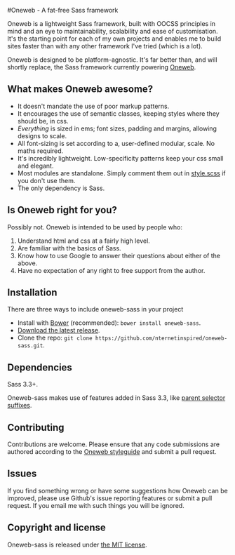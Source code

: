 #Oneweb - A fat-free Sass framework

Oneweb is a lightweight Sass framework, built with OOCSS principles in mind and
an eye to maintainability, scalability and ease of customisation. It's the
starting point for each of my own projects and enables me to build sites faster
than with any other framework I've tried (which is a lot).

Oneweb is designed to be platform-agnostic. It's far better than, and will
shortly replace, the Sass framework currently powering [Oneweb](http://joomlafuture.com/).

## What makes Oneweb awesome?
 * It doesn't mandate the use of poor markup patterns.
 * It encourages the use of semantic classes, keeping styles where they should be, in css.
 * *Everything* is sized in ems; font sizes, padding and margins, allowing designs to scale.
 * All font-sizing is set according to a, user-defined modular, scale. No maths required.
 * It's incredibly lightweight. Low-specificity patterns keep your css small and elegant.
 * Most modules are standalone. Simply comment them out in [style.scss](_scss/style.scss) if you don't use them.
 * The only dependency is Sass.

## Is Oneweb right for you?
Possibly not. Oneweb is intended to be used by people who:

1. Understand html and css at a fairly high level.
2. Are familiar with the basics of Sass.
3. Know how to use Google to answer their questions about either of the above.
4. Have no expectation of any right to free support from the author.

## Installation
There are three ways to include oneweb-sass in your project

- Install with [Bower](http://bower.io) (recommended): `bower install oneweb-sass`.
- [Download the latest release](https://github.com/nternetinspired/oneweb-sass/archive/master.zip).
- Clone the repo: `git clone https://github.com/nternetinspired/oneweb-sass.git`.

## Dependencies
Sass 3.3+.

Oneweb-sass makes use of features added in Sass 3.3, like
[parent selector suffixes](http://thesassway.com/news/sass-3-3-released#parent-selector-suffixes).

## Contributing
Contributions are welcome. Please ensure that any code submissions are authored
according to the [Oneweb styleguide](STYLEGUIDE.md) and submit a pull request.

## Issues
If you find something wrong or have some suggestions how Oneweb can be improved,
please use Github's issue reporting features or submit a pull request. If you email
me with such things you will be ignored.

## Copyright and license
Oneweb-sass is released under [the MIT license](LICENSE).
